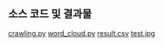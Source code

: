 ## 소스 코드 및 결과물

[crawling.py](./src/crawling.py)
[word_cloud.py](./src/word_cloud.py)
[result.csv](./src/result.csv)
[test.jpg](./src/test.jpg)

